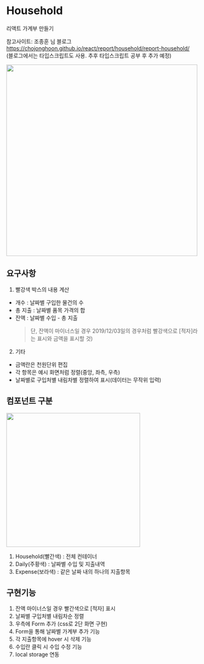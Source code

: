 # Household
리액트 가계부 만들기

참고사이트: 조종훈 님 블로그 <br/>
https://chojonghoon.github.io/react/report/household/report-household/ <br/>
(블로그에서는 타입스크립트도 사용. 추후 타입스크립트 공부 후 추가 예정)

<img src="https://i.esdrop.com/d/KwrGH1p1Zl/Yb6jTbLH3M.png" width="500" height="auto"> <br/>

## 요구사항
1. 빨강색 박스의 내용 계산
  * 개수 : 날짜별 구입한 물건의 수
  * 총 지출 : 날짜별 품목 가격의 합
  * 잔액 : 날짜별 수입 - 총 지출
    > 단, 잔액이 마이너스일 경우 2019/12/03일의 경우처럼 빨강색으로 [적자]라는 표시와 금액을 표시할 것)
2. 기타
  * 금액란은 천원단위 편집
  * 각 항목은 예시 화면처럼 정렬(중앙, 좌측, 우측)
  * 날짜별로 구입처별 내림차별 정렬하여 표시(데이터는 무작위 입력)

## 컴포넌트 구분
<img src="https://i.esdrop.com/d/KwrGH1p1Zl/v5nSLzxOqX.png" width="350" height="auto"> <br/>
1. Household(빨간색) : 전체 컨테이너
2. Daily(주황색) : 날짜별 수입 및 지출내역
3. Expense(보라색) : 같은 날짜 내의 하나의 지출항목

## 구현기능
1. 잔액 마이너스일 경우 빨간색으로 [적자] 표시
2. 날짜별 구입처별 내림차순 정렬
3. 우측에 Form 추가 (css로 2단 화면 구현)
4. Form을 통해 날짜별 가계부 추가 기능
5. 각 지출항목에 hover 시 삭제 기능
6. 수입란 클릭 시 수입 수정 기능
7. local storage 연동
